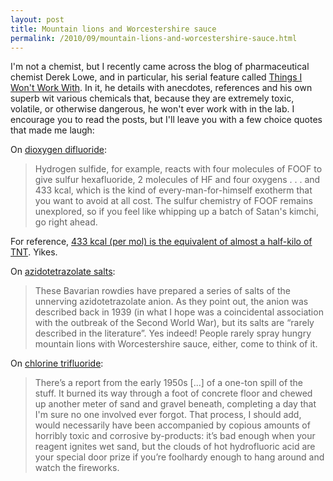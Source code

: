 ```yaml
---
layout: post
title: Mountain lions and Worcestershire sauce
permalink: /2010/09/mountain-lions-and-worcestershire-sauce.html
---
```

I'm not a chemist, but I recently came across the blog of pharmaceutical
chemist Derek Lowe, and in particular, his serial feature called 
[Things I Won't Work With](http://pipeline.corante.com/archives/things_i_wont_work_with/"). 
In it, he details with anecdotes, references and his own
superb wit various chemicals that, because they are extremely toxic, volatile,
or otherwise dangerous, he won't ever work with in the lab.  I encourage you to
read the posts, but I'll leave you with a few choice quotes that made me laugh:

On [dioxygen difluoride](http://pipeline.corante.com/archives/2010/02/23/things_i_wont_work_with_dioxygen_difluoride.php):

> Hydrogen sulfide, for example, reacts with four molecules of FOOF
> to give sulfur hexafluoride, 2 molecules of HF and four oxygens . . . and 433
> kcal, which is the kind of every-man-for-himself exotherm that you want to
> avoid at all cost. The sulfur chemistry of FOOF remains unexplored, so if you
> feel like whipping up a batch of Satan's kimchi, go right ahead.

For reference, [433 kcal (per mol) is the equivalent of almost a half-kilo of TNT](http://www.wolframalpha.com/input/?i=433+kcal&amp;a=UnitClash_*kcal.*KilocaloriesThermochemical--). Yikes.  

On [azidotetrazolate salts](http://pipeline.corante.com/archives/2009/01/07/things_i_wont_work_with_azidotetrazolate_salts.php):

> These Bavarian rowdies have prepared a series of salts of the
> unnerving azidotetrazolate anion. As they point out, the anion was described
> back in 1939 (in what I hope was a coincidental association with the outbreak
> of the Second World War), but its salts are “rarely described in the
> literature”. Yes indeed! People rarely spray hungry mountain lions with
> Worcestershire sauce, either, come to think of it.

On [chlorine trifluoride](http://pipeline.corante.com/archives/2008/02/26/sand_wont_save_you_this_time.php):

> There’s a report from the early 1950s [...] of a one-ton spill of
> the stuff. It burned its way through a foot of concrete floor and chewed up
> another meter of sand and gravel beneath, completing a day that I'm sure no
> one involved ever forgot. That process, I should add, would necessarily have
> been accompanied by copious amounts of horribly toxic and corrosive
> by-products: it’s bad enough when your reagent ignites wet sand, but the
> clouds of hot hydrofluoric acid are your special door prize if you’re
> foolhardy enough to hang around and watch the fireworks.

